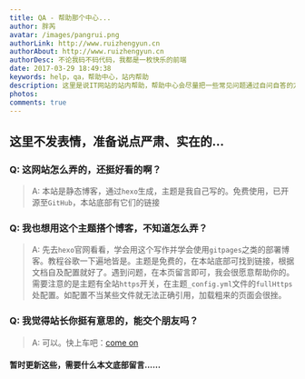 ```yaml
---
title: QA - 帮助那个中心...
author: 胖芮
avatar: /images/pangrui.png
authorLink: http://www.ruizhengyun.cn
authorAbout: http://www.ruizhengyun.cn
authorDesc: 不论我码不码代码，我都是一枚快乐的前端
date: 2017-03-29 18:49:38
keywords: help，qa，帮助中心，站内帮助
description: 这里是说IT网站的站内帮助，帮助中心会尽量把一些常见问题通过自问自答的方式放出，希望真的能帮到你们。
photos:
comments: true
---
```



## 这里不发表情，准备说点严肃、实在的...

### Q: 这网站怎么弄的，还挺好看的啊？

> A: 本站是静态博客，通过`hexo`生成，主题是我自己写的。免费使用，已开源至`GitHub`，本站底部有它们的链接


### Q: 我也想用这个主题搭个博客，不知道怎么弄？

> A: 先去`hexo`官网看看，学会用这个写作并学会使用`gitpages`之类的部署博客。教程谷歌一下遍地皆是。主题是免费的，在本站底部可找到链接，根据文档自及配置就好了。遇到问题，在本页留言即可，我会很愿意帮助你的。需要注意的是主题有全站`https`开关，在主题`_config.yml`文件的`fullHttps`处配置。如配置不当某些文件就无法正确引用，加载粗来的页面会很挫。 


### Q: 我觉得站长你挺有意思的，能交个朋友吗？

> A: 可以。快上车吧：[come on](http://www.ruizhengyun.cn/blog/about)


#### 暂时更新这些，需要什么本文底部留言......


